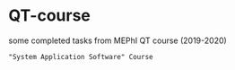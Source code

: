# QT-course
some completed tasks from MEPhI QT course (2019-2020)

```
"System Application Software" Course
```
